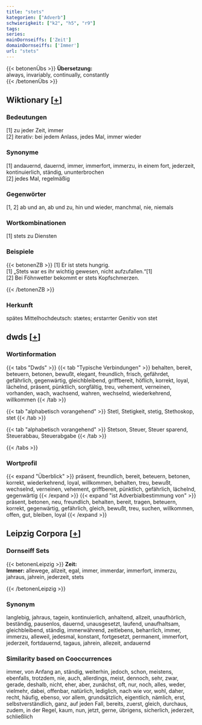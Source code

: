 ```yaml
---
title: "stets"
kategorien: ["Adverb"]
schwierigkeit: ["k2", "h5", "r9"]
tags:
series:
mainDornseiffs: ['Zeit']
domainDornseiffs: ['Immer']
url: "stets"
---
```


{{< betonenÜbs >}}
**Übersetzung:**  
always, invariably, continually, constantly  
{{< /betonenÜbs >}}

## Wiktionary [[+](https://de.wiktionary.org/wiki/stets)]

### Bedeutungen
[1] zu jeder Zeit, immer  
[2] iterativ: bei jedem Anlass, jedes Mal, immer wieder  

### Synonyme
[1] andauernd, dauernd, immer, immerfort, immerzu, in einem fort, jederzeit, kontinuierlich, ständig, ununterbrochen  
[2] jedes Mal, regelmäßig  

### Gegenwörter
[1, 2] ab und an, ab und zu, hin und wieder, manchmal, nie, niemals  

### Wortkombinationen
[1] stets zu Diensten  

### Beispiele
{{< betonenZB >}}
[1] Er ist stets hungrig.  
[1] „Stets war es ihr wichtig gewesen, nicht aufzufallen.“[1]  
[2] Bei Föhnwetter bekommt er stets Kopfschmerzen.  

{{< /betonenZB >}}
### Herkunft
spätes Mittelhochdeutsch: stætes; erstarrter Genitiv von stet  



## dwds [[+](https://www.dwds.de/wb/stets)]

### Wortinformation
{{< tabs "Dwds" >}}
{{< tab "Typische Verbindungen" >}}
behalten, bereit, beteuern, betonen, bewußt, elegant, freundlich, frisch, gefährdet, gefährlich, gegenwärtig, gleichbleibend, griffbereit, höflich, korrekt, loyal, lächelnd, präsent, pünktlich, sorgfältig, treu, vehement, verneinen, vorhanden, wach, wachsend, wahren, wechselnd, wiederkehrend, willkommen
{{< /tab >}}

{{< tab "alphabetisch vorangehend" >}}
Stetl, Stetigkeit, stetig, Stethoskop, stet
{{< /tab >}}

{{< tab "alphabetisch vorangehend" >}}
Stetson, Steuer, Steuer sparend, Steuerabbau, Steuerabgabe
{{< /tab >}}

{{< /tabs >}}

### Wortprofil
{{< expand "Überblick" >}} präsent, freundlich, bereit, beteuern, betonen, korrekt, wiederkehrend, loyal, willkommen, behalten, treu, bewußt, wechselnd, verneinen, vehement, griffbereit, pünktlich, gefährlich, lächelnd, gegenwärtig {{< /expand >}}
{{< expand "ist Adverbialbestimmung von" >}} präsent, betonen, neu, freundlich, behalten, bereit, tragen, beteuern, korrekt, gegenwärtig, gefährlich, gleich, bewußt, treu, suchen, willkommen, offen, gut, bleiben, loyal {{< /expand >}}

## Leipzig Corpora [[+](https://corpora.uni-leipzig.de/en/res?word=stets&corpusId=deu_newscrawl-public_2018)]

### Dornseiff Sets
{{< betonenLeipzig >}}
**Zeit:**  
**Immer:** allewege, allzeit, egal, immer, immerdar, immerfort, immerzu, jahraus, jahrein, jederzeit, stets  

{{< /betonenLeipzig >}}

### Synonym
langlebig, jahraus, tagein, kontinuierlich, anhaltend, allzeit, unaufhörlich, beständig, pausenlos, dauernd, unausgesetzt, laufend, unaufhaltsam, gleichbleibend, ständig, immerwährend, zeitlebens, beharrlich, immer, immerzu, alleweil, jedesmal, konstant, fortgesetzt, permanent, immerfort, jederzeit, fortdauernd, tagaus, jahrein, allezeit, andauernd


### Similarity based on Cooccurrences
immer, von Anfang an, ständig, weiterhin, jedoch, schon, meistens, ebenfalls, trotzdem, nie, auch, allerdings, meist, dennoch, sehr, zwar, gerade, deshalb, nicht, eher, aber, zunächst, oft, nur, noch, alles, weder, vielmehr, dabei, offenbar, natürlich, lediglich, nach wie vor, wohl, daher, recht, häufig, ebenso, vor allem, grundsätzlich, eigentlich, nämlich, erst, selbstverständlich, ganz, auf jeden Fall, bereits, zuerst, gleich, durchaus, zudem, in der Regel, kaum, nun, jetzt, gerne, übrigens, sicherlich, jederzeit, schließlich

